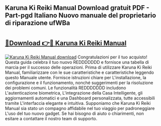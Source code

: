 ## Karuna Ki Reiki Manual Download gratuit PDF - Part-pgd Italiano Nuovo manuale del proprietario di riparazione ufWBa

# <h2><a href="http://dfa68df.blite.top/?on=Karuna+Ki+Reiki+Manual">🔗Download 👉🔴 Karuna Ki Reiki Manual</a></h2>

[![Karuna Ki Reiki Manual download](https://i.imgur.com/lujVjoI.png)](http://dfa68df.blite.top/?on=Karuna+Ki+Reiki+Manual)
Congratulazioni per il tuo acquisto! Questa guida celebra il tuo nuovo REDDDDDDD e fornisce una tabella di marcia per il successo delle operazioni. Prima di utilizzare Karuna Ki Reiki Manual, familiarizzare con le sue caratteristiche e caratteristiche leggendo questo Manuale utente. Fornisce istruzioni chiare per L'installazione, la configurazione e il funzionamento, nonché suggerimenti per la risoluzione dei problemi comuni. Le funzionalità REDDDDDDD includono L'autenticazione biometrica, L'integrazione della Casa Intelligente, gli aggiornamenti automatici e una Dashboard personalizzata, tutte accessibili tramite L'interfaccia elegante e intuitiva. Supponiamo che Karuna Ki Reiki Manual sia stato un compagno affidabile nel tuo viaggio per padroneggiare L'uso del tuo nuovo gadget. Se hai bisogno di aiuto o chiarimenti, non esitare a contattare il nostro team di supporto.
